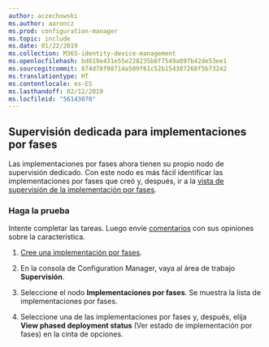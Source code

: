 ```yaml
---
author: aczechowski
ms.author: aaroncz
ms.prod: configuration-manager
ms.topic: include
ms.date: 01/22/2019
ms.collection: M365-identity-device-management
ms.openlocfilehash: bd819e431e55e228235b8f7549a097b42de53ee1
ms.sourcegitcommit: 874d78f08714a509f61c52b154387268f5b73242
ms.translationtype: HT
ms.contentlocale: es-ES
ms.lasthandoff: 02/12/2019
ms.locfileid: "56143070"
---
```

## <a name="bkmk_pod"></a> Supervisión dedicada para implementaciones por fases
<!--3555949-->

Las implementaciones por fases ahora tienen su propio nodo de supervisión dedicado. Con este nodo es más fácil identificar las implementaciones por fases que creó y, después, ir a la [vista de supervisión de la implementación por fases](/sccm/osd/deploy-use/manage-monitor-phased-deployments#bkmk_monitor).


### <a name="try-it-out"></a>Haga la prueba

Intente completar las tareas. Luego envíe [comentarios](/sccm/core/understand/find-help#product-feedback) con sus opiniones sobre la característica.

1. [Cree una implementación por fases](/sccm/osd/deploy-use/create-phased-deployment-for-task-sequence).  

2. En la consola de Configuration Manager, vaya al área de trabajo **Supervisión**.  

3. Seleccione el nodo **Implementaciones por fases**. Se muestra la lista de implementaciones por fases.  

4. Seleccione una de las implementaciones por fases y, después, elija **View phased deployment status** (Ver estado de implementación por fases) en la cinta de opciones. 

